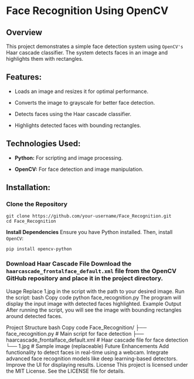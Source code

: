 # Face Recognition Using OpenCV

## Overview

This project demonstrates a simple face detection system using `OpenCV's` Haar cascade classifier. The system detects faces in an image and highlights them with rectangles.

## Features:

- Loads an image and resizes it for optimal performance.

- Converts the image to grayscale for better face detection.

- Detects faces using the Haar cascade classifier.

- Highlights detected faces with bounding rectangles.

## Technologies Used:

- **Python:** For scripting and image processing.

- **OpenCV:** For face detection and image manipulation.

## Installation:

### Clone the Repository

    git clone https://github.com/your-username/Face_Recognition.git
    cd Face_Recognition

**Install Dependencies** Ensure you have Python installed. Then, install `OpenCV`:

    pip install opencv-python

### Download **Haar Cascade File** Download the `haarcascade_frontalface_default.xml` file from the OpenCV GitHub repository and place it in the project directory.

Usage
Replace 1.jpg in the script with the path to your desired image.
Run the script:
bash
Copy code
python face_recognition.py
The program will display the input image with detected faces highlighted.
Example Output
After running the script, you will see the image with bounding rectangles around detected faces.

Project Structure
bash
Copy code
Face_Recognition/
├── face_recognition.py          # Main script for face detection
├── haarcascade_frontalface_default.xml  # Haar cascade file for face detection
└── 1.jpg                        # Sample image (replaceable)
Future Enhancements
Add functionality to detect faces in real-time using a webcam.
Integrate advanced face recognition models like deep learning-based detectors.
Improve the UI for displaying results.
License
This project is licensed under the MIT License. See the LICENSE file for details.
